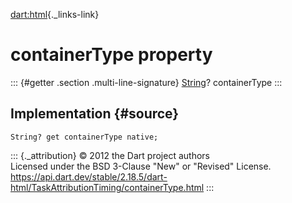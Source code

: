 [dart:html](../../dart-html/dart-html-library){._links-link}

containerType property
======================

::: {#getter .section .multi-line-signature}
[String](../../dart-core/string-class)? containerType
:::

Implementation {#source}
--------------

``` {.language-dart data-language="dart"}
String? get containerType native;
```

::: {._attribution}
© 2012 the Dart project authors\
Licensed under the BSD 3-Clause \"New\" or \"Revised\" License.\
<https://api.dart.dev/stable/2.18.5/dart-html/TaskAttributionTiming/containerType.html>
:::
